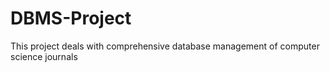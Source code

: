 # DBMS-Project
This project deals with comprehensive database management of computer science journals

